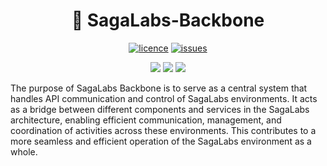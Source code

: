 <div align="center">

<h1>🔌 SagaLabs-Backbone</h1>

<a href="/LICENSE"><img src="https://img.shields.io/badge/License-GPLv3-blue.svg?longCache=true&style=flat-square" alt="licence"></a>
<a href="https://github.com/cvpl-fdca/Sagalabs-Backbone/issues"><img src="https://img.shields.io/github/issues/cvpl-fdca/SagaLabs-Backbone" alt="issues"></a>
<br>

<img src="https://img.shields.io/badge/-Swagger-%23Clojure?style=for-the-badge&logo=swagger&logoColor=white"/>
<img src="https://img.shields.io/badge/python-3670A0?style=for-the-badge&logo=python&logoColor=ffdd54"/>
<a href="https://www.linkedin.com/company/foreningen-for-danske-cyber-alumner"><img src="https://img.shields.io/badge/linkedin-%230077B5.svg?style=for-the-badge&logo=linkedin&logoColor=white" /></a>

</div>

The purpose of SagaLabs Backbone is to serve as a central system that handles API communication and control of SagaLabs environments. It acts as a bridge between different components and services in the SagaLabs architecture, enabling efficient communication, management, and coordination of activities across these environments. This contributes to a more seamless and efficient operation of the SagaLabs environment as a whole.
